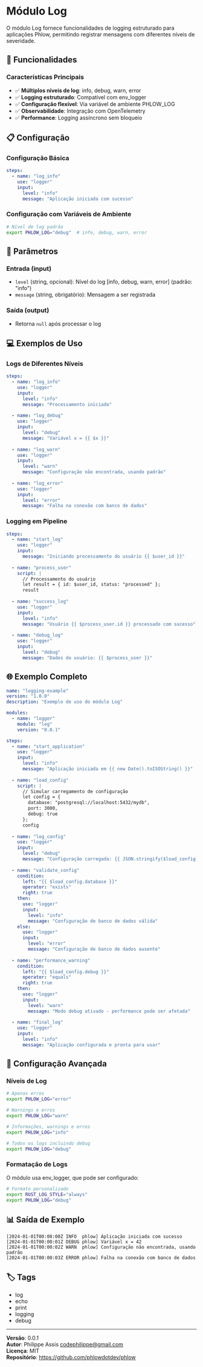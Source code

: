 # Módulo Log

O módulo Log fornece funcionalidades de logging estruturado para aplicações Phlow, permitindo registrar mensagens com diferentes níveis de severidade.

## 🚀 Funcionalidades

### Características Principais

- ✅ **Múltiplos níveis de log**: info, debug, warn, error
- ✅ **Logging estruturado**: Compatível com env_logger
- ✅ **Configuração flexível**: Via variável de ambiente PHLOW_LOG
- ✅ **Observabilidade**: Integração com OpenTelemetry
- ✅ **Performance**: Logging assíncrono sem bloqueio

## 📋 Configuração

### Configuração Básica

```yaml
steps:
  - name: "log_info"
    use: "logger"
    input:
      level: "info"
      message: "Aplicação iniciada com sucesso"
```

### Configuração com Variáveis de Ambiente

```bash
# Nível de log padrão
export PHLOW_LOG="debug"  # info, debug, warn, error
```

## 🔧 Parâmetros

### Entrada (input)
- `level` (string, opcional): Nível do log [info, debug, warn, error] (padrão: "info")
- `message` (string, obrigatório): Mensagem a ser registrada

### Saída (output)
- Retorna `null` após processar o log

## 💻 Exemplos de Uso

### Logs de Diferentes Níveis

```yaml
steps:
  - name: "log_info"
    use: "logger"
    input:
      level: "info"
      message: "Processamento iniciado"
      
  - name: "log_debug"
    use: "logger"
    input:
      level: "debug"
      message: "Variável x = {{ $x }}"
      
  - name: "log_warn"
    use: "logger"
    input:
      level: "warn"
      message: "Configuração não encontrada, usando padrão"
      
  - name: "log_error"
    use: "logger"
    input:
      level: "error"
      message: "Falha na conexão com banco de dados"
```

### Logging em Pipeline

```yaml
steps:
  - name: "start_log"
    use: "logger"
    input:
      message: "Iniciando processamento do usuário {{ $user_id }}"
      
  - name: "process_user"
    script: |
      // Processamento do usuário
      let result = { id: $user_id, status: "processed" };
      result
      
  - name: "success_log"
    use: "logger"
    input:
      level: "info"
      message: "Usuário {{ $process_user.id }} processado com sucesso"
      
  - name: "debug_log"
    use: "logger"
    input:
      level: "debug"
      message: "Dados do usuário: {{ $process_user }}"
```

## 🌐 Exemplo Completo

```yaml
name: "logging-example"
version: "1.0.0"
description: "Exemplo de uso do módulo Log"

modules:
  - name: "logger"
    module: "log"
    version: "0.0.1"

steps:
  - name: "start_application"
    use: "logger"
    input:
      level: "info"
      message: "Aplicação iniciada em {{ new Date().toISOString() }}"
      
  - name: "load_config"
    script: |
      // Simular carregamento de configuração
      let config = {
        database: "postgresql://localhost:5432/mydb",
        port: 3000,
        debug: true
      };
      config
      
  - name: "log_config"
    use: "logger"
    input:
      level: "debug"
      message: "Configuração carregada: {{ JSON.stringify($load_config) }}"
      
  - name: "validate_config"
    condition:
      left: "{{ $load_config.database }}"
      operator: "exists"
      right: true
    then:
      use: "logger"
      input:
        level: "info"
        message: "Configuração de banco de dados válida"
    else:
      use: "logger"
      input:
        level: "error"
        message: "Configuração de banco de dados ausente"
        
  - name: "performance_warning"
    condition:
      left: "{{ $load_config.debug }}"
      operator: "equals"
      right: true
    then:
      use: "logger"
      input:
        level: "warn"
        message: "Modo debug ativado - performance pode ser afetada"
        
  - name: "final_log"
    use: "logger"
    input:
      level: "info"
      message: "Aplicação configurada e pronta para usar"
```

## 🔧 Configuração Avançada

### Níveis de Log

```bash
# Apenas erros
export PHLOW_LOG="error"

# Warnings e erros
export PHLOW_LOG="warn"

# Informações, warnings e erros
export PHLOW_LOG="info"

# Todos os logs incluindo debug
export PHLOW_LOG="debug"
```

### Formatação de Logs

O módulo usa env_logger, que pode ser configurado:

```bash
# Formato personalizado
export RUST_LOG_STYLE="always"
export PHLOW_LOG="debug"
```

## 📊 Saída de Exemplo

```
[2024-01-01T00:00:00Z INFO  phlow] Aplicação iniciada com sucesso
[2024-01-01T00:00:01Z DEBUG phlow] Variável x = 42
[2024-01-01T00:00:02Z WARN  phlow] Configuração não encontrada, usando padrão
[2024-01-01T00:00:03Z ERROR phlow] Falha na conexão com banco de dados
```

## 🏷️ Tags

- log
- echo
- print
- logging
- debug

---

**Versão**: 0.0.1  
**Autor**: Philippe Assis <codephilippe@gmail.com>  
**Licença**: MIT  
**Repositório**: https://github.com/phlowdotdev/phlow
